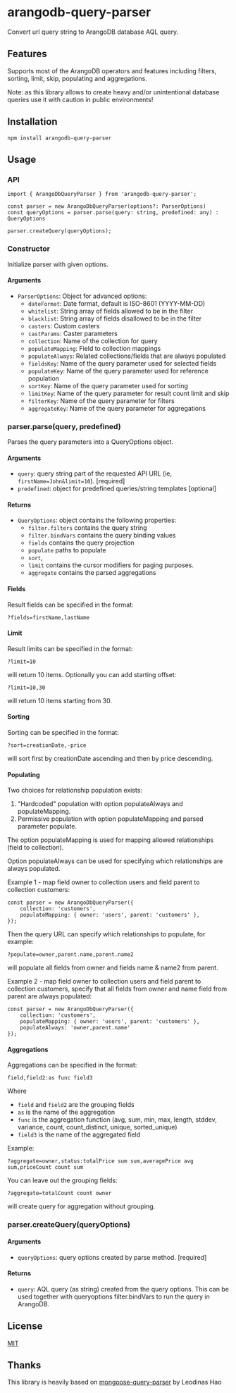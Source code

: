 # arangodb-query-parser

Convert url query string to ArangoDB database AQL query.

## Features

Supports most of the ArangoDB operators and features including filters, sorting, limit, skip, populating and aggregations.

Note: as this library allows to create heavy and/or unintentional database queries use it with caution in public environments!

## Installation
```
npm install arangodb-query-parser
```

## Usage

### API
```
import { ArangoDbQueryParser } from 'arangodb-query-parser';

const parser = new ArangoDbQueryParser(options?: ParserOptions)
const queryOptions = parser.parse(query: string, predefined: any) : QueryOptions

parser.createQuery(queryOptions);
```

### Constructor
Initialize parser with given options.

#### Arguments
- `ParserOptions`: Object for advanced options:
	- `dateFormat`: Date format, default is ISO-8601 (YYYY-MM-DD)
	- `whitelist`: String array of fields allowed to be in the filter
	- `blacklist`: String array of fields disallowed to be in the filter
	- `casters`: Custom casters
	- `castParams`: Caster parameters
	- `collection`: Name of the collection for query
	- `populateMapping`: Field to collection mappings
	- `populateAlways`: Related collections/fields that are always populated
	- `fieldsKey`: Name of the query parameter used for selected fields
	- `populateKey`: Name of the query parameter used for reference population
	- `sortKey`: Name of the query parameter used for sorting
	- `limitKey`: Name of the query parameter for result count limit and skip
	- `filterKey`: Name of the query parameter for filters
	- `aggregateKey`: Name of the query parameter for aggregations

### parser.parse(query, predefined)

Parses the query parameters into a QueryOptions object.

#### Arguments
- `query`: query string part of the requested API URL (ie, `firstName=John&limit=10`). [required]
- `predefined`: object for predefined queries/string templates [optional]

#### Returns
- `QueryOptions`: object contains the following properties:
    - `filter.filters` contains the query string
    - `filter.bindVars` contains the query binding values
    - `fields` contains the query projection
    - `populate` paths to populate
    - `sort`, 
	- `limit` contains the cursor modifiers for paging purposes.
	- `aggregate` contains the parsed aggregations

#### Fields
Result fields can be specified in the format:
```
?fields=firstName,lastName
```

#### Limit
Result limits can be specified in the format:
```
?limit=10
```

will return 10 items. Optionally you can add starting offset:

```
?limit=10,30
```

will return 10 items starting from 30.

#### Sorting
Sorting can be specified in the format:
```
?sort=creationDate,-price
```
will sort first by creationDate ascending and then by price descending.


#### Populating
Two choices for relationship population exists:
1. "Hardcoded" population with option populateAlways and populateMapping.
2. Permissive population with option populateMapping and parsed parameter populate.

The option populateMapping is used for mapping allowed relationships (field to collection).

Option populateAlways can be used for specifying which relationships are always populated.

Example 1 - map field owner to collection users and field parent to collection customers:
```
const parser = new ArangoDbQueryParser({
	collection: 'customers',
	populateMapping: { owner: 'users', parent: 'customers' },
});
```

Then the query URL can specify which relationships to populate, for example:

```
?populate=owner,parent.name,parent.name2
```

will populate all fields from owner and fields name & name2 from parent.


Example 2 - map field owner to collection users and field parent to collection customers, specify that all fields from owner and name field from parent are always populated:
```
const parser = new ArangoDbQueryParser({
	collection: 'customers',
	populateMapping: { owner: 'users', parent: 'customers' },
	populateAlways: 'owner,parent.name'
});
```

#### Aggregations
Aggregations can be specified in the format:
```
field,field2:as func field3
```

Where 
- `field` and `field2` are the grouping fields
- `as` is the name of the aggregation
- `func` is the aggregation function (avg, sum, min, max, length, stddev, variance, count, count_distinct, unique, sorted_unique)
- `field3` is the name of the aggregated field

Example:
```
?aggregate=owner,status:totalPrice sum sum,averagePrice avg sum,priceCount count sum
```

You can leave out the grouping fields:
```
?aggregate=totalCount count owner
```

will create query for aggregation without grouping.

### parser.createQuery(queryOptions)

#### Arguments
- `queryOptions`: query options created by parse method. [required]

#### Returns
- `query`: AQL query (as string) created from the query options. This can be used together with queryoptions filter.bindVars to run the query in ArangoDB.

## License
[MIT](LICENSE)

## Thanks
This library is heavily based on [mongoose-query-parser](https://github.com/leodinas-hao/mongoose-query-parser) by Leodinas Hao

